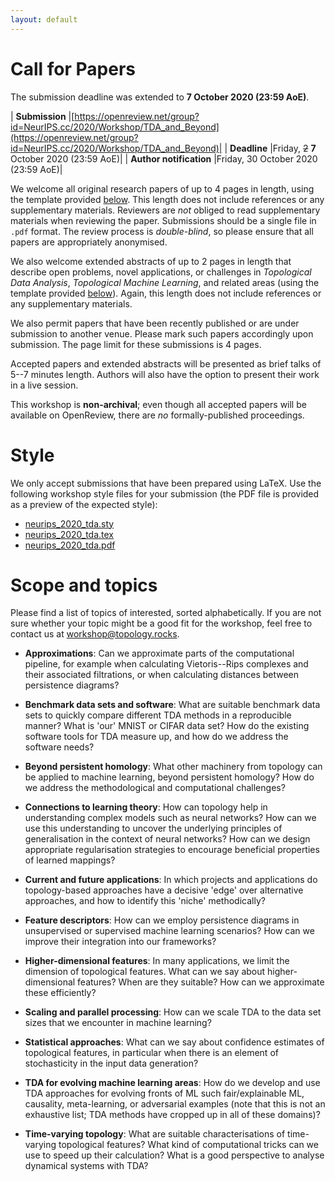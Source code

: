 ```yaml
---
layout: default
---
```


# Call for Papers

The submission deadline was extended to **7 October 2020 (23:59 AoE)**.

| **Submission**          |[https://openreview.net/group?id=NeurIPS.cc/2020/Workshop/TDA_and_Beyond](https://openreview.net/group?id=NeurIPS.cc/2020/Workshop/TDA_and_Beyond)|
| **Deadline**            |Friday,  ~~2~~ **7** October 2020 (23:59 AoE)|
| **Author notification** |Friday, 30 October 2020 (23:59 AoE)|

We welcome all original research papers of up to 4 pages in length,
using the template provided [below](#style). This length does not include
references or any supplementary materials. Reviewers are *not* obliged
to read supplementary materials when reviewing the paper.  Submissions
should be a single file in `.pdf` format. The review process is
*double-blind*, so please ensure that all papers are appropriately
anonymised.

We also welcome extended abstracts of up to 2 pages in length that
describe open problems, novel applications, or challenges in
*Topological Data Analysis*, *Topological Machine Learning*, and related
areas&nbsp;(using the template provided [below](#style)). Again, this length does
not include references or any supplementary materials.

We also permit papers that have been recently published or are under
submission to another venue. Please mark such papers accordingly upon
submission. The page limit for these submissions is 4 pages.

Accepted papers and extended abstracts will be presented as brief talks
of 5--7 minutes length. Authors will also have the option to present
their work in a live session.

This workshop is **non-archival**; even though all accepted papers will be
available on OpenReview, there are *no* formally-published proceedings.

# Style

We only accept submissions that have been prepared using LaTeX. Use the
following workshop style files for your submission (the PDF file is
provided as a preview of the expected style):

- [neurips_2020_tda.sty](/assets/neurips_2020_tda.sty)
- [neurips_2020_tda.tex](/assets/neurips_2020_tda.tex)
- [neurips_2020_tda.pdf](/assets/neurips_2020_tda.pdf)

# Scope and topics

Please find a list of topics of interested, sorted alphabetically. If
you are not sure whether your topic might be a good fit for the
workshop, feel free to contact us at [workshop@topology.rocks](mailto:workshop@topology.rocks).

-   **Approximations**: Can we approximate parts of the computational
    pipeline, for example when calculating Vietoris--Rips complexes and
    their associated filtrations, or when calculating distances between
    persistence diagrams?

-   **Benchmark data sets and software**: What are suitable benchmark
    data sets to quickly compare different TDA methods in a reproducible
    manner? What is 'our' MNIST or CIFAR data set? How do the existing
    software tools for TDA measure up, and how do we address the
    software needs?

-   **Beyond persistent homology**: What other machinery from topology
    can be applied to machine learning, beyond persistent homology? How
    do we address the methodological and computational challenges?

-   **Connections to learning theory**: How can topology help in
    understanding complex models such as neural networks? How can we use
    this understanding to uncover the underlying principles of
    generalisation in the context of neural networks? How can we design
    appropriate regularisation strategies to encourage beneficial
    properties of learned mappings?

-   **Current and future applications**: In which projects and
    applications do topology-based approaches have a decisive 'edge' over
    alternative approaches, and how to identify this 'niche'
    methodically?

-   **Feature descriptors**: How can we employ persistence diagrams in
    unsupervised or supervised machine learning scenarios? How can we
    improve their integration into our frameworks?

-   **Higher-dimensional features**: In many applications, we limit the
    dimension of topological features. What can we say about
    higher-dimensional features? When are they suitable? How can we
    approximate these efficiently?

-   **Scaling and parallel processing**: How can we scale TDA to the
    data set sizes that we encounter in machine learning?

-   **Statistical approaches**: What can we say about confidence
    estimates of topological features, in particular when there is an
    element of stochasticity in the input data generation?

-   **TDA for evolving machine learning areas**: How do we develop and
    use TDA approaches for evolving fronts of ML such fair/explainable
    ML, causality, meta-learning, or adversarial examples (note that
    this is not an exhaustive list; TDA methods have cropped up in all
    of these domains)?

-   **Time-varying topology**: What are suitable characterisations of
    time-varying topological features? What kind of computational tricks
    can we use to speed up their calculation? What is a good perspective
    to analyse dynamical systems with TDA?

